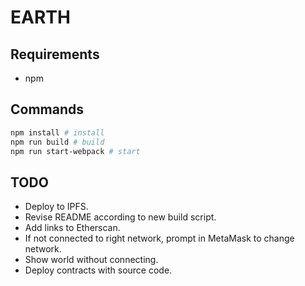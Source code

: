 # EARTH

## Requirements

- npm

## Commands

```bash
npm install # install
npm run build # build
npm run start-webpack # start
```

## TODO

- Deploy to IPFS.
- Revise README according to new build script.
- Add links to Etherscan.
- If not connected to right network, prompt in MetaMask to change network.
- Show world without connecting.
- Deploy contracts with source code.
